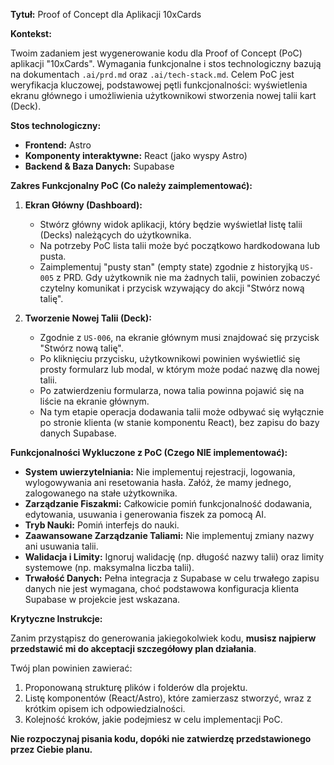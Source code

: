 **Tytuł:** Proof of Concept dla Aplikacji 10xCards

**Kontekst:**

Twoim zadaniem jest wygenerowanie kodu dla Proof of Concept (PoC) aplikacji "10xCards". Wymagania funkcjonalne i stos technologiczny bazują na dokumentach `.ai/prd.md` oraz `.ai/tech-stack.md`. Celem PoC jest weryfikacja kluczowej, podstawowej pętli funkcjonalności: wyświetlenia ekranu głównego i umożliwienia użytkownikowi stworzenia nowej talii kart (Deck).

**Stos technologiczny:**

*   **Frontend:** Astro
*   **Komponenty interaktywne:** React (jako wyspy Astro)
*   **Backend & Baza Danych:** Supabase

**Zakres Funkcjonalny PoC (Co należy zaimplementować):**

1.  **Ekran Główny (Dashboard):**
    *   Stwórz główny widok aplikacji, który będzie wyświetlał listę talii (Decks) należących do użytkownika.
    *   Na potrzeby PoC lista talii może być początkowo hardkodowana lub pusta.
    *   Zaimplementuj "pusty stan" (empty state) zgodnie z historyjką `US-005` z PRD. Gdy użytkownik nie ma żadnych talii, powinien zobaczyć czytelny komunikat i przycisk wzywający do akcji "Stwórz nową talię".

2.  **Tworzenie Nowej Talii (Deck):**
    *   Zgodnie z `US-006`, na ekranie głównym musi znajdować się przycisk "Stwórz nową talię".
    *   Po kliknięciu przycisku, użytkownikowi powinien wyświetlić się prosty formularz lub modal, w którym może podać nazwę dla nowej talii.
    *   Po zatwierdzeniu formularza, nowa talia powinna pojawić się na liście na ekranie głównym.
    *   Na tym etapie operacja dodawania talii może odbywać się wyłącznie po stronie klienta (w stanie komponentu React), bez zapisu do bazy danych Supabase.

**Funkcjonalności Wykluczone z PoC (Czego NIE implementować):**

*   **System uwierzytelniania:** Nie implementuj rejestracji, logowania, wylogowywania ani resetowania hasła. Załóż, że mamy jednego, zalogowanego na stałe użytkownika.
*   **Zarządzanie Fiszakmi:** Całkowicie pomiń funkcjonalność dodawania, edytowania, usuwania i generowania fiszek za pomocą AI.
*   **Tryb Nauki:** Pomiń interfejs do nauki.
*   **Zaawansowane Zarządzanie Taliami:** Nie implementuj zmiany nazwy ani usuwania talii.
*   **Walidacja i Limity:** Ignoruj walidację (np. długość nazwy talii) oraz limity systemowe (np. maksymalna liczba talii).
*   **Trwałość Danych:** Pełna integracja z Supabase w celu trwałego zapisu danych nie jest wymagana, choć podstawowa konfiguracja klienta Supabase w projekcie jest wskazana.

**Krytyczne Instrukcje:**

Zanim przystąpisz do generowania jakiegokolwiek kodu, **musisz najpierw przedstawić mi do akceptacji szczegółowy plan działania**.

Twój plan powinien zawierać:
1.  Proponowaną strukturę plików i folderów dla projektu.
2.  Listę komponentów (React/Astro), które zamierzasz stworzyć, wraz z krótkim opisem ich odpowiedzialności.
3.  Kolejność kroków, jakie podejmiesz w celu implementacji PoC.

**Nie rozpoczynaj pisania kodu, dopóki nie zatwierdzę przedstawionego przez Ciebie planu.**

